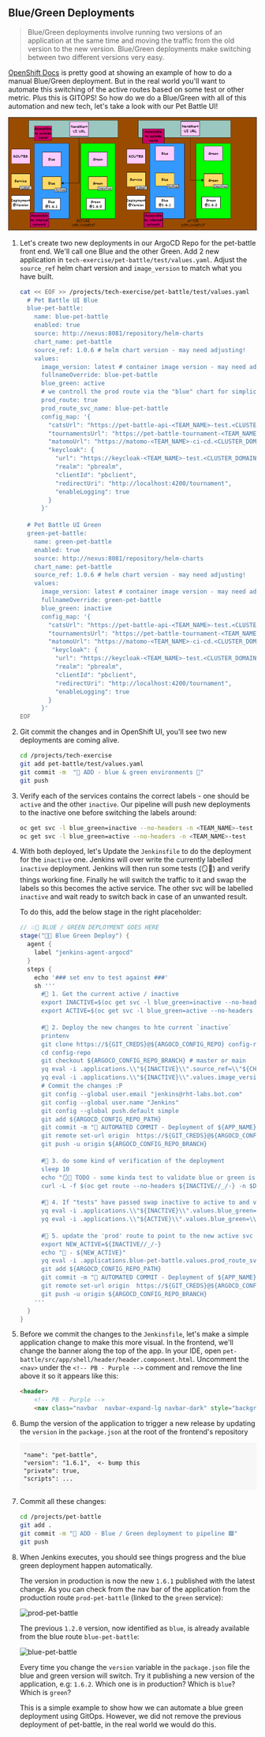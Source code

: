 ## Blue/Green Deployments

> Blue/Green deployments involve running two versions of an application at the same time and moving the traffic from the old version to the new version. Blue/Green deployments make switching between two different versions very easy.

<span style="color:blue;">[OpenShift Docs](https://docs.openshift.com/container-platform/4.9/applications/deployments/route-based-deployment-strategies.html#deployments-blue-green_route-based-deployment-strategies)</span> is pretty good at showing an example of how to do a manual Blue/Green deployment. But in the real world you'll want to automate this switching of the active routes based on some test or other metric. Plus this is GITOPS! So how do we do a Blue/Green with all of this automation and new tech, let's take a look with our Pet Battle UI!

![blue-green-diagram](images/blue-green-diagram.png)

1. Let's create two new deployments in our ArgoCD Repo for the pet-battle front end. We'll call one Blue and the other Green. Add 2 new application in `tech-exercise/pet-battle/test/values.yaml`. Adjust the `source_ref` helm chart version and `image_version` to match what you have built.

    ```bash
    cat << EOF >> /projects/tech-exercise/pet-battle/test/values.yaml
      # Pet Battle UI Blue
      blue-pet-battle:
        name: blue-pet-battle
        enabled: true
        source: http://nexus:8081/repository/helm-charts
        chart_name: pet-battle
        source_ref: 1.0.6 # helm chart version - may need adjusting!
        values:
          image_version: latest # container image version - may need adjusting!
          fullnameOverride: blue-pet-battle
          blue_green: active
          # we controll the prod route via the "blue" chart for simplicity
          prod_route: true
          prod_route_svc_name: blue-pet-battle
          config_map: '{
            "catsUrl": "https://pet-battle-api-<TEAM_NAME>-test.<CLUSTER_DOMAIN>",
            "tournamentsUrl": "https://pet-battle-tournament-<TEAM_NAME>-test.<CLUSTER_DOMAIN>",
            "matomoUrl": "https://matomo-<TEAM_NAME>-ci-cd.<CLUSTER_DOMAIN>/",
            "keycloak": {
              "url": "https://keycloak-<TEAM_NAME>-test.<CLUSTER_DOMAIN>/auth/",
              "realm": "pbrealm",
              "clientId": "pbclient",
              "redirectUri": "http://localhost:4200/tournament",
              "enableLogging": true
            }
          }'

      # Pet Battle UI Green
      green-pet-battle:
        name: green-pet-battle
        enabled: true
        source: http://nexus:8081/repository/helm-charts
        chart_name: pet-battle
        source_ref: 1.0.6 # helm chart version - may need adjusting!
        values:
          image_version: latest # container image version - may need adjusting!
          fullnameOverride: green-pet-battle
          blue_green: inactive
          config_map: '{
            "catsUrl": "https://pet-battle-api-<TEAM_NAME>-test.<CLUSTER_DOMAIN>",
            "tournamentsUrl": "https://pet-battle-tournament-<TEAM_NAME>-test.<CLUSTER_DOMAIN>",
            "matomoUrl": "https://matomo-<TEAM_NAME>-ci-cd.<CLUSTER_DOMAIN>/",
             "keycloak": {
              "url": "https://keycloak-<TEAM_NAME>-test.<CLUSTER_DOMAIN>/auth/",
              "realm": "pbrealm",
              "clientId": "pbclient",
              "redirectUri": "http://localhost:4200/tournament",
              "enableLogging": true
            }
          }'
    EOF
    ```

2. Git commit the changes and in OpenShift UI, you'll see two new deployments are coming alive.

    ```bash
    cd /projects/tech-exercise
    git add pet-battle/test/values.yaml
    git commit -m  "🍔 ADD - blue & green environments 🍔"
    git push
    ```

3. Verify each of the services contains the correct labels - one should be `active` and the other `inactive`. Our pipeline will push new deployments to the inactive one before switching the labels around:

    ```bash
    oc get svc -l blue_green=inactive --no-headers -n <TEAM_NAME>-test
    oc get svc -l blue_green=active --no-headers -n <TEAM_NAME>-test
    ```

4. With both deployed, let's Update the `Jenkinsfile` to do the deployment for the `inactive` one. Jenkins will over write the currently labelled `inactive` deployment. Jenkins will then run some tests (🪞💨) and verify things working fine. Finally he will switch the traffic to it and swap the labels so this becomes the active service. The other svc will be labelled `inactive` and wait ready to switch back in case of an unwanted result.

    To do this, add the below stage in the right placeholder:

    ```groovy
    // 💥🔨 BLUE / GREEN DEPLOYMENT GOES HERE 
    stage("🔷✅ Blue Green Deploy") {
      agent {
        label "jenkins-agent-argocd"
      }
      steps {
        echo '### set env to test against ###'
        sh '''
          #🌻 1. Get the current active / inactive
          export INACTIVE=$(oc get svc -l blue_green=inactive --no-headers -n ${DESTINATION_NAMESPACE} | cut -d' ' -f 1)
          export ACTIVE=$(oc get svc -l blue_green=active --no-headers -n ${DESTINATION_NAMESPACE} | cut -d' ' -f 1)

          #🌻 2. Deploy the new changes to hte current `inactive`
          printenv
          git clone https://${GIT_CREDS}@${ARGOCD_CONFIG_REPO} config-repo
          cd config-repo
          git checkout ${ARGOCD_CONFIG_REPO_BRANCH} # master or main
          yq eval -i .applications.\\"${INACTIVE}\\".source_ref=\\"${CHART_VERSION}\\" "${ARGOCD_CONFIG_REPO_PATH}"
          yq eval -i .applications.\\"${INACTIVE}\\".values.image_version=\\"${VERSION}\\" "${ARGOCD_CONFIG_REPO_PATH}"
          # Commit the changes :P
          git config --global user.email "jenkins@rht-labs.bot.com"
          git config --global user.name "Jenkins"
          git config --global push.default simple
          git add ${ARGOCD_CONFIG_REPO_PATH}
          git commit -m "🚀 AUTOMATED COMMIT - Deployment of ${APP_NAME} at version ${VERSION} 🚀" || rc1=$?
          git remote set-url origin  https://${GIT_CREDS}@${ARGOCD_CONFIG_REPO}
          git push -u origin ${ARGOCD_CONFIG_REPO_BRANCH}

          #🌻 3. do some kind of verification of the deployment  
          sleep 10
          echo "🪞💨 TODO - some kinda test to validate blue or green is working as expected ... 🪞💨"
          curl -L -f $(oc get route --no-headers ${INACTIVE//_/-} -n $DESTINATION_NAMESPACE | cut -d' ' -f 4) 

          #🌻 4. If "tests" have passed swap inactive to active to and vice versa
          yq eval -i .applications.\\"${INACTIVE}\\".values.blue_green=\\"active\\" "${ARGOCD_CONFIG_REPO_PATH}"
          yq eval -i .applications.\\"${ACTIVE}\\".values.blue_green=\\"inactive\\" "${ARGOCD_CONFIG_REPO_PATH}"

          #🌻 5. update the 'prod' route to point to the new active svc
          export NEW_ACTIVE=${INACTIVE//_/-}
          echo "🐥 - ${NEW_ACTIVE}"
          yq eval -i .applications.blue-pet-battle.values.prod_route_svc_name=\\"${NEW_ACTIVE}\\" "${ARGOCD_CONFIG_REPO_PATH}"
          git add ${ARGOCD_CONFIG_REPO_PATH}
          git commit -m "🚀 AUTOMATED COMMIT - Deployment of ${APP_NAME} at version ${VERSION} 🚀" || rc1=$?
          git remote set-url origin  https://${GIT_CREDS}@${ARGOCD_CONFIG_REPO}
          git push -u origin ${ARGOCD_CONFIG_REPO_BRANCH}
        '''
      }
    }
    ```

5. Before we commit the changes to the `Jenkinsfile`, let's make a simple application change to make this more visual. In the frontend, we'll change the banner along the top of the app. In your IDE, open `pet-battle/src/app/shell/header/header.component.html`. Uncomment the `<nav>` under the `<!-- PB - Purple -->` comment and remove the line above it so it appears like this:

    ```html
    <header>
        <!-- PB - Purple -->
        <nav class="navbar  navbar-expand-lg navbar-dark" style="background-color: #563D7C;">
    ```

6. Bump the version of the application to trigger a new release by updating the `version` in the `package.json` at the root of the frontend's repository

    <div class="highlight" style="background: #f7f7f7">
    <pre><code class="language-yaml">
    "name": "pet-battle",
    "version": "1.6.1",  <- bump this
    "private": true,
    "scripts": ...
    </code></pre></div>

7. Commit all these changes:

    ```bash
    cd /projects/pet-battle
    git add .
    git commit -m "🔵 ADD - Blue / Green deployment to pipeline 🟩"
    git push
    ```

8. When Jenkins executes, you should see things progress and the blue green deployment happen automatically.

    The version in production is now the new `1.6.1` published with the latest change. As you can check from the
    nav bar of the application from the production route `prod-pet-battle` (linked to the `green` service):

    ![prod-pet-battle](images/bg-prod-pet-battle.png)

    The previous `1.2.0` version, now identified as `blue`, is already available from the blue route `blue-pet-battle`:

    ![blue-pet-battle](images/bg-blue-pet-battle.png)

    Every time you change the `version` variable in the `package.json` file the blue and green version will switch. Try it
    publishing a new version of the application, e.g: `1.6.2`. Which one is in production? Which is `blue`? Which is `green`?

    This is a simple example to show how we can automate a blue green deployment using GitOps. However, we did not remove the
    previous deployment of pet-battle, in the real world we would do this.
